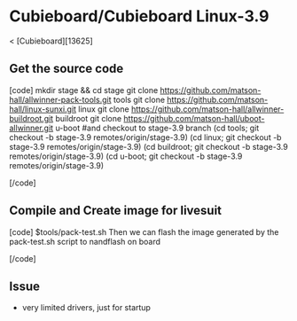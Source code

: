 # Cubieboard/Cubieboard Linux-3.9
< [Cubieboard][13625]
 
## Get the source code
[code] 
    mkdir stage && cd stage
    git clone <https://github.com/matson-hall/allwinner-pack-tools.git> tools
    git clone <https://github.com/matson-hall/linux-sunxi.git> linux
    git clone <https://github.com/matson-hall/allwinner-buildroot.git> buildroot
    git clone <https://github.com/matson-hall/uboot-allwinner.git> u-boot
    #and checkout to stage-3.9 branch 
    (cd tools; git checkout -b stage-3.9 remotes/origin/stage-3.9)
    (cd linux; git checkout -b stage-3.9 remotes/origin/stage-3.9)
    (cd buildroot; git checkout -b stage-3.9 remotes/origin/stage-3.9)
    (cd u-boot; git checkout -b stage-3.9 remotes/origin/stage-3.9)
    
[/code]
## Compile and Create image for livesuit
[code] 
    $tools/pack-test.sh
    Then we can flash the image generated by the pack-test.sh script to nandflash on board
    
[/code]
## Issue
  * very limited drivers, just for startup

